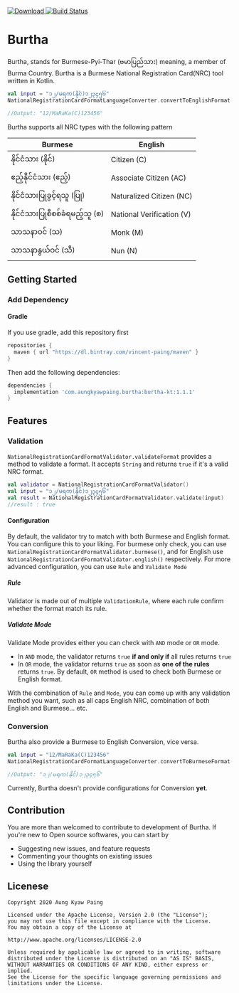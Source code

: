  [ ![Download](https://api.bintray.com/packages/vincent-paing/maven/burtha/images/download.svg) ](https://bintray.com/vincent-paing/maven/burtha/_latestVersion) [![Build Status](https://api.travis-ci.com/vincent-paing/burtha.svg?branch=master)](https://travis-ci.com/vincent-paing/burtha)

# Burtha

Burtha, stands for Burmese-Pyi-Thar (ဗမာပြည်သား) meaning, a member of Burma Country. Burtha is a Burmese National Registration Card(NRC) tool written in Kotlin.


```kotlin
val input = "၁၂/မရက(နိုင်)၁၂၃၄၅၆"
NationalRegistrationCardFormatLanguageConverter.convertToEnglishFormat(input) 

//Output: "12/MaRaKa(C)123456"
```

Burtha supports all NRC types with the following pattern

| Burmese               | English
| ----------------------|-------------
| နိုင်ငံသား (နိုင်)           | Citizen (C)
| ဧည့်နိုင်ငံသား (ဧည့်)       | Associate Citizen (AC)  
| နိုင်ငံသားပြုခွင့်ရသူ (ပြု)     | Naturalized Citizen (NC) 
| နိုင်ငံသားပြုစီစစ်ခံရမည့်သူ (စ) | National Verification (V)
| သာသနာဝင် (သ)         | Monk (M)
| သာသနာနွယ်ဝင် (သီ)       | Nun (N)

## Getting Started

### Add Dependency

#### Gradle

If you use gradle, add this repository first 

```groovy 
repositories {
  maven { url "https://dl.bintray.com/vincent-paing/maven" } 
} 
```

Then add the following dependencies:

```groovy
dependencies {
  implementation 'com.aungkyawpaing.burtha:burtha-kt:1.1.1'
}
```

## Features


### Validation

`NationalRegistrationCardFormatValidator.validateFormat` provides a method to validate a format. It accepts `String` and returns `true` if it's a valid NRC format.

```kotlin
val validator = NationalRegistrationCardFormatValidator()
val input = "၁၂/မရက(နိုင်)၁၂၃၄၅၆"
val result = NationalRegistrationCardFormatValidator.validate(input)
//result : true
```

#### Configuration

By default, the validator try to match with both Burmese and English format. You can configure this to your liking. For burmese only check, you can use `NationalRegistrationCardFormatValidator.burmese()`, and for English use `NationalRegistrationCardFormatValidator.english()` respectively. For more advanced configuration, you can use `Rule` and `Validate Mode`

##### Rule

Validator is made out of multiple `ValidationRule`, where each rule confirm whether the format match its rule. 

##### Validate Mode

Validate Mode provides either you can check with `AND` mode or `OR` mode. 

- In `AND` mode, the validator returns `true` **if and only if** all rules returns `true`
- In `OR` mode, the validator returns `true` as soon as **one of the rules** returns `true`. By default, `OR` method is used to check both Burmese or English format.

With the combination of `Rule` and `Mode`, you can come up with any validation method you want, such as all caps English NRC, combination of both English and Burmese... etc.


### Conversion

Burtha also provide a Burmese to English Conversion, vice versa.

```kotlin
val input = "12/MaRaKa(C)123456"
NationalRegistrationCardFormatLanguageConverter.convertToBurmeseFormat(input) 

//Output: "၁၂/မရက(နိုင်)၁၂၃၄၅၆" 
```

Currently, Burtha doesn't provide configurations for Conversion **yet**.

## Contribution

You are more than welcomed to contribute to development of Burtha. If you're new to Open source softwares, you can start by 

- Suggesting new issues, and feature requests
- Commenting your thoughts on existing issues
- Using the library yourself

## Licenese

```
Copyright 2020 Aung Kyaw Paing

Licensed under the Apache License, Version 2.0 (the "License"); 
you may not use this file except in compliance with the License. 
You may obtain a copy of the License at

http://www.apache.org/licenses/LICENSE-2.0

Unless required by applicable law or agreed to in writing, software 
distributed under the License is distributed on an "AS IS" BASIS, 
WITHOUT WARRANTIES OR CONDITIONS OF ANY KIND, either express or implied. 
See the License for the specific language governing permissions and 
limitations under the License.
```